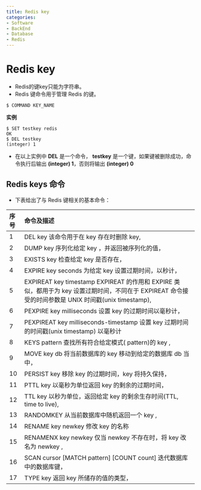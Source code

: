 ```yaml
---
title: Redis key
categories:
- Software
- BackEnd
- Database
- Redis
---
```

# Redis key

- Redis的键key只能为字符串。
- Redis 键命令用于管理 Redis 的键。

```
$ COMMAND KEY_NAME
```

**实例**

```
$ SET testkey redis
OK
$ DEL testkey
(integer) 1
```

- 在以上实例中 **DEL** 是一个命令， **testkey** 是一个键，如果键被删除成功，命令执行后输出 **(integer) 1**，否则将输出 **(integer) 0**

## Redis keys 命令

- 下表给出了与 Redis 键相关的基本命令：

| 序号 | 命令及描述                                                   |
| :--- | :----------------------------------------------------------- |
| 1    | DEL key 该命令用于在 key 存在时删除 key,                     |
| 2    | DUMP key  序列化给定 key ，并返回被序列化的值，                |
| 3    | EXISTS key  检查给定 key 是否存在，                           |
| 4    | EXPIRE key seconds 为给定 key 设置过期时间，以秒计，           |
| 5    | EXPIREAT key timestamp  EXPIREAT 的作用和 EXPIRE 类似，都用于为 key 设置过期时间，不同在于 EXPIREAT 命令接受的时间参数是 UNIX 时间戳(unix timestamp), |
| 6    | PEXPIRE key milliseconds  设置 key 的过期时间以毫秒计，       |
| 7    | PEXPIREAT key milliseconds-timestamp  设置 key 过期时间的时间戳(unix timestamp) 以毫秒计 |
| 8    | KEYS pattern  查找所有符合给定模式( pattern)的 key ,         |
| 9    | MOVE key db  将当前数据库的 key 移动到给定的数据库 db 当中，  |
| 10   | PERSIST key  移除 key 的过期时间，key 将持久保持，             |
| 11   | PTTL key  以毫秒为单位返回 key 的剩余的过期时间，             |
| 12   | TTL key  以秒为单位，返回给定 key 的剩余生存时间(TTL, time to live), |
| 13   | RANDOMKEY  从当前数据库中随机返回一个 key ,                  |
| 14   | RENAME key newkey  修改 key 的名称                           |
| 15   | RENAMENX key newkey  仅当 newkey 不存在时，将 key 改名为 newkey , |
| 16   | SCAN cursor [MATCH pattern\] [COUNT count]  迭代数据库中的数据库键， |
| 17   | TYPE key  返回 key 所储存的值的类型，                         |